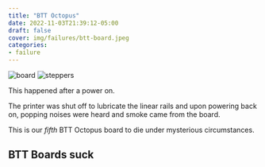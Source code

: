 ```yaml
---
title: "BTT Octopus"
date: 2022-11-03T21:39:12-05:00
draft: false
cover: img/failures/btt-board.jpeg
categories:
- failure
---
```


![board](img/failures/btt-board.jpeg)
![steppers](img/failures/btt-steppers.jpeg)

This happened after a power on.


The printer was shut off to lubricate the linear rails and upon powering back on, popping noises were heard and smoke came from the board.

This is our *fifth* BTT Octopus board to die under mysterious circumstances.

## BTT Boards suck
